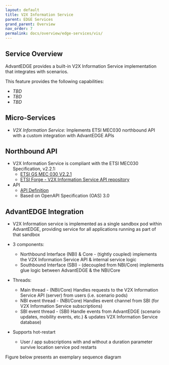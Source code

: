 ```yaml
---
layout: default
title: V2X Information Service
parent: EDGE Services
grand_parent: Overview
nav_order: 7
permalink: docs/overview/edge-services/vis/
---
```


## Service Overview
AdvantEDGE provides a built-in V2X Information Service implementation that integrates with scenarios.

This feature provides the following capabilities:
- _TBD_
- _TBD_
- _TBD_

## Micro-Services
  - _V2X Information Service:_ Implements ETSI MEC030 northbound API with a custom integration with AdvantEDGE APIs

## Northbound API
- V2X Information Service is compliant with the ETSI MEC030 Specification, v2.2.1:
  - [ETSI GS MEC 030 V2.2.1](https://www.etsi.org/deliver/etsi_gs/MEC/001_099/030/02.02.01_60/gs_MEC030v020201p.pdf)
  - [ETSI Forge - V2X Information Service API repository](https://forge.etsi.org/rep/mec/gs030-vis-api)
- API
  - [API Definition](https://github.com/InterDigitalInc/AdvantEDGE/tree/master/docs/api-vis)
  - Based on OpenAPI Specification (OAS) 3.0

## AdvantEDGE Integration
- V2X Information service is implemented as a single sandbox pod within AdvantEDGE, providing service for all applications running as part of that sandbox

- 3 components:
  - Northbound Interface (NBI) & Core - (tightly coupled) implements the V2X Information Service API & internal service logic
  - Southbound Interface (SBI) - (decoupled from NBI/Core) implements glue logic between AdvantEDGE & the NBI/Core

- Threads:
  - Main thread      - (NBI/Core) Handles requests to the V2X Information Service API (server) from users (i.e. scenario pods)
  - NBI event thread - (NBI/Core) Handles event channel from SBI (for V2X Information Service subscriptions)
  - SBI event thread - (SBI) Handle events from AdvantEDGE (scenario updates, mobility events, etc.) & updates V2X Information Service database)

- Supports hot-restart
  - User / app subscriptions with and without a duration parameter survive location service pod restarts

Figure below presents an exemplary sequence diagram

